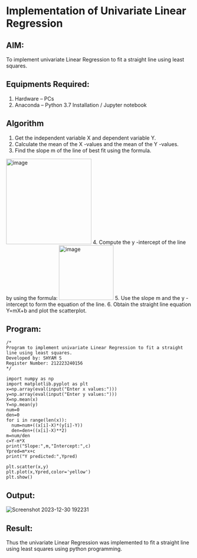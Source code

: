 # Implementation of Univariate Linear Regression
## AIM:
To implement univariate Linear Regression to fit a straight line using least squares.

## Equipments Required:
1. Hardware – PCs
2. Anaconda – Python 3.7 Installation / Jupyter notebook

## Algorithm
1. Get the independent variable X and dependent variable Y.
2. Calculate the mean of the X -values and the mean of the Y -values.
3. Find the slope m of the line of best fit using the formula. 
<img width="231" alt="image" src="https://user-images.githubusercontent.com/93026020/192078527-b3b5ee3e-992f-46c4-865b-3b7ce4ac54ad.png">
4. Compute the y -intercept of the line by using the formula:
<img width="148" alt="image" src="https://user-images.githubusercontent.com/93026020/192078545-79d70b90-7e9d-4b85-9f8b-9d7548a4c5a4.png">
5. Use the slope m and the y -intercept to form the equation of the line.
6. Obtain the straight line equation Y=mX+b and plot the scatterplot.

## Program:
```
/*
Program to implement univariate Linear Regression to fit a straight line using least squares.
Developed by: SHYAM S
Register Number: 212223240156
*/
```
```
import numpy as np
import matplotlib.pyplot as plt
x=np.array(eval(input("Enter x values:")))
y=np.array(eval(input("Enter y values:")))
X=np.mean(x)
Y=np.mean(y)
num=0
den=0
for i in range(len(x)):
  num=num+((x[i]-X)*(y[i]-Y))
  den=den+((x[i]-X)**2)
m=num/den
c=Y-m*X
print("Slope:",m,"Intercept:",c)
Ypred=m*x+c
print("Y predicted:",Ypred)

plt.scatter(x,y)
plt.plot(x,Ypred,color='yellow')
plt.show()
```

## Output:

![Screenshot 2023-12-30 192231](https://github.com/SridharShyam/Find-the-best-fit-line-using-Least-Squares-Method/assets/144871368/de327402-712f-49f7-8c36-ad5a36c996cb)


## Result:
Thus the univariate Linear Regression was implemented to fit a straight line using least squares using python programming.
